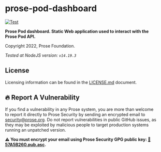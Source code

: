 # prose-pod-dashboard

[![Test](https://github.com/prose-im/prose-pod-dashboard/workflows/Test/badge.svg?branch=master)](https://github.com/prose-im/prose-pod-dashboard/actions/workflows/test.yml)

**Prose Pod dashboard. Static Web application used to interact with the Prose Pod API.**

Copyright 2022, Prose Foundation.

_Tested at NodeJS version: `v14.19.3`_

## License

Licensing information can be found in the [LICENSE.md](./LICENSE.md) document.

## :fire: Report A Vulnerability

If you find a vulnerability in any Prose system, you are more than welcome to report it directly to Prose Security by sending an encrypted email to [security@prose.org](mailto:security@prose.org). Do not report vulnerabilities in public GitHub issues, as they may be exploited by malicious people to target production systems running an unpatched version.

**:warning: You must encrypt your email using Prose Security GPG public key: [:key:57A5B260.pub.asc](https://files.prose.org/public/keys/gpg/57A5B260.pub.asc).**
